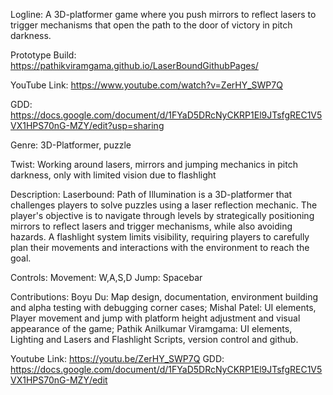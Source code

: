 Logline: A 3D-platformer game where you push mirrors to reflect lasers to trigger mechanisms that open the path to the door of victory in pitch darkness.

Prototype Build: https://pathikviramgama.github.io/LaserBoundGithubPages/

YouTube Link: https://www.youtube.com/watch?v=ZerHY_SWP7Q

GDD: https://docs.google.com/document/d/1FYaD5DRcNyCKRP1El9JTsfgREC1V5VX1HPS70nG-MZY/edit?usp=sharing

Genre: 3D-Platformer, puzzle 

Twist: Working around lasers, mirrors and jumping mechanics in pitch darkness, only with limited vision due to flashlight

Description:
Laserbound: Path of Illumination is a 3D-platformer that challenges players to solve puzzles using a laser reflection mechanic. The player's objective is to navigate through levels by strategically positioning mirrors to reflect lasers and trigger mechanisms, while also avoiding hazards. A flashlight system limits visibility, requiring players to carefully plan their movements and interactions with the environment to reach the goal.


Controls: 
Movement: W,A,S,D 
Jump: Spacebar


Contributions:
Boyu Du: Map design,  documentation, environment building and alpha testing with debugging corner cases; 
Mishal Patel: UI elements, Player movement and jump with platform height adjustment and visual appearance of the game; 
Pathik Anilkumar Viramgama: UI elements, Lighting and Lasers and Flashlight Scripts, version control and github.

Youtube Link: https://youtu.be/ZerHY_SWP7Q
GDD: https://docs.google.com/document/d/1FYaD5DRcNyCKRP1El9JTsfgREC1V5VX1HPS70nG-MZY/edit
